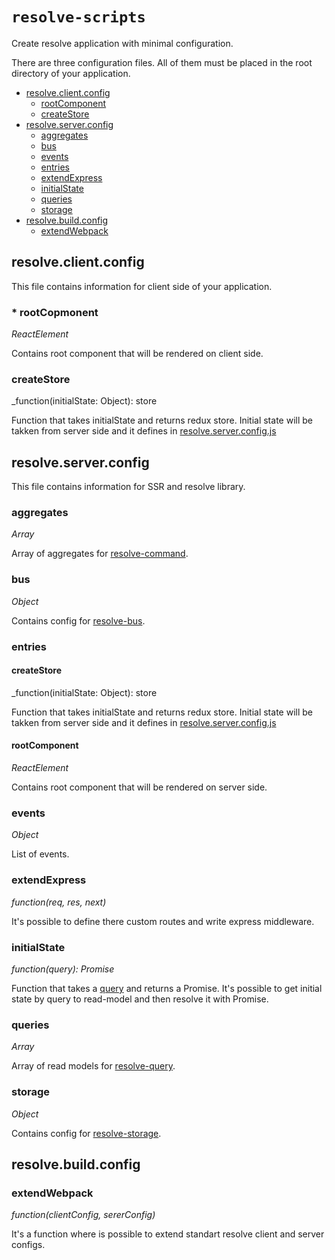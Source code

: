 # `resolve-scripts`

Create resolve application with minimal configuration.

There are three configuration files. All of them must be placed in the root directory of your application.

- [resolve.client.config](#resolveclientconfig)
    - [rootComponent](#-rootComponent)
    - [createStore](#createstore)
- [resolve.server.config](#resolveserverconfig)
    - [aggregates](#aggregates)
    - [bus](#bus)
    - [events](#events)
    - [entries](#entries)
    - [extendExpress](#extendexpress)
    - [initialState](#initialstate)
    - [queries](#queries)
    - [storage](#storage)
- [resolve.build.config](#resolvebuildconfig)
    - [extendWebpack](#extendwebpack)

## resolve.client.config

This file contains information for client side of your application.

### * rootCopmonent
_ReactElement_

Contains root component that will be rendered on client side.

### createStore
_function(initialState: Object): store

Function that takes initialState and returns redux store. Initial state will be takken from server side and it defines in [resolve.server.config.js](#initialstate)


## resolve.server.config

This file contains information for SSR and resolve library.

### aggregates
_Array_

Array of aggregates for [resolve-command](https://github.com/reimagined/resolve/tree/resolve-scripts-readme/packages/resolve-command).


### bus
_Object_

Contains config for [resolve-bus](https://github.com/reimagined/resolve/tree/resolve-scripts-readme/packages/resolve-bus).

### entries

#### createStore
_function(initialState: Object): store

Function that takes initialState and returns redux store. Initial state will be takken from server side and it defines in [resolve.server.config.js](#initialstate)

#### rootComponent
_ReactElement_

Contains root component that will be rendered on server side.

### events
_Object_

List of events.

### extendExpress
_function(req, res, next)_

It's possible to define there custom routes and write express middleware.

### initialState
_function(query): Promise_

Function that takes a [query](https://github.com/reimagined/resolve/tree/resolve-scripts-readme/packages/resolve-query) and returns a Promise. It's possible to get initial state by query to read-model and then resolve it with Promise.

### queries
_Array_

Array of read models for [resolve-query](https://github.com/reimagined/resolve/tree/resolve-scripts-readme/packages/resolve-query).

### storage
_Object_

Contains config for [resolve-storage](https://github.com/reimagined/resolve/tree/resolve-scripts-readme/packages/resolve-storage).

## resolve.build.config

### extendWebpack
_function(clientConfig, sererConfig)_

It's a function where is possible to extend standart resolve client and server configs.

